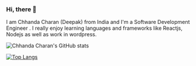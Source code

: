 ### Hi, there 👋 

I am Chhanda Charan (Deepak) from India and I'm a Software Development Engineer . I really enjoy learning languages and frameworks like Reactjs, Nodejs as well as work in wordpress.


![Chhanda Charan's GitHub stats](https://github-readme-stats.vercel.app/api?username=deepak-padampur&count_private=true&show_icons=true&theme=radical)

[![Top Langs](https://github-readme-stats.vercel.app/api/top-langs/?username=deepak-padampur)](https://github.com/anuraghazra/github-readme-stats)





